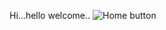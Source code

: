 Hi...hello welcome..
![Home button](https://user-images.githubusercontent.com/88917707/130083091-61759af1-c8a3-44fb-abb7-76fb5d8a7beb.png)


